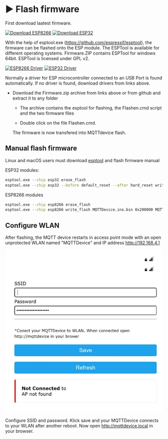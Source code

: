 # ▶️ Flash firmware

First download laatest firmware.

[![Download ESP8266](https://img.shields.io/badge/Firmware-ESP8266-green.svg)](https://github.com/InnuendoPi/MQTTDevice4/releases/download/Release/Firmware.zip) [![Download ESP32](https://img.shields.io/badge/Firmware-ESP32-blue.svg)](https://github.com/InnuendoPi/MQTTDevice32/releases/download/Release/Firmware.zip)

With the help of esptool.exe (<https://github.com/espressif/esptool>), the firmware can be flashed onto the ESP module. The ESPTool is available for different operating systems. Firmware.ZIP contains ESPTool for windows 64bit. ESPTool is licensed under GPL v2.

[![ESP8266 Driver](https://img.shields.io/static/v1?label=Driver&message=ESP8266&logo=arduino&logoColor=white&color=green)](https://www.wch-ic.com/search?t=all&q=ch341) [![ESP32 Driver](https://img.shields.io/static/v1?label=Driver&message=ESP32&logo=arduino&logoColor=white&color=blue)](https://www.silabs.com/developers/usb-to-uart-bridge-vcp-drivers?tab=downloads)

Normally a driver for ESP microcontroller connected to an USB Port is found automatically. If no driver is found, download drivers from links above.

* Download the Firmware.zip archive from links above or from github and extract it to any folder

  * The archive contains the esptool for flashing, the Flashen.cmd script and the two firmware files

  * Double click on the file Flashen.cmd.

  The firmware is now transfered into MQTTdevice flash.

## Manual flash firmware

Linux and macOS users must download [esptool](https://github.com/espressif/esptool) and flash firmware manual

ESP32 modules:

```bash
esptool.exe --chip esp32 erase_flash
esptool.exe --chip esp32 --before default_reset --after hard_reset write_flash 0x1000 MQTTDevice32.ino.bootloader.bin 0x8000 MQTTDevice32.ino.partitions.bin 0xe000 boot_app0.bin 0x10000 MQTTDevice32.ino.bin 0x2b0000 MQTTDevice32.mklittlefs.bin
```

ESP8266 modules

```bash
esptool.exe --chip esp8266 erase_flash
esptool.exe --chip esp8266 write_flash MQTTDevice.ino.bin 0x200000 MQTTDevice.mklittlefs.bin
```

## Configure WLAN

After flashing, the MQTT device restarts in access point mode with an open unprotected WLAN named "MQTTDevice" and IP address <http://192.168.4.1>

![wlan](img/wlan-ap.jpg)

Configure SSID and password. Klick save and your MQTTDevice connects to your WLAN after another reboot. Now open <http://mqttdevice.local> in your browser.
